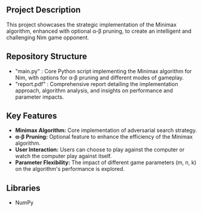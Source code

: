 ## Project Description
This project showcases the strategic implementation of the Minimax algorithm, enhanced with optional α-β pruning, to create an intelligent and challenging Nim game opponent.

## Repository Structure
- "main.py" : Core Python script implementing the Minimax algorithm for Nim, with options for α-β pruning and different modes of gameplay.
- "report.pdf" : Comprehensive report detailing the implementation approach, algorithm analysis, and insights on performance and parameter impacts.

## Key Features
- **Minimax Algorithm:** Core implementation of adversarial search strategy.
- **α-β Pruning:** Optional feature to enhance the efficiency of the Minimax algorithm.
- **User Interaction:** Users can choose to play against the computer or watch the computer play against itself.
- **Parameter Flexibility:** The impact of different game parameters (m, n, k) on the algorithm's performance is explored.

## Libraries
- NumPy
